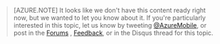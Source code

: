 >[AZURE.NOTE] It looks like we don't have this content ready right now, but we wanted to let you know about it. If you're particularly interested in this topic, let us know by tweeting [@AzureMobile](https://twitter.com/AzureMobile), or post in the <!-- deleted by customization [Forums](http://social.msdn.microsoft.com/Forums/zh-cn/home?forum=windowsazurezhchshome?forum=azuremobile) --><!-- keep by customization: begin --> [Forums](http://social.msdn.microsoft.com/Forums/zh-cn/home?forum=windowsazurezhchszh-cn/home?forum=azuremobile) <!-- keep by customization: end -->, [Feedback](http://feedback.azure.com/forums/216254-mobile-services), or in the Disqus thread for this topic.
